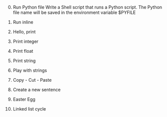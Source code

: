0. Run Python file
Write a Shell script that runs a Python script.
The Python file name will be saved in the environment variable $PYFILE

1. Run inline
2. Hello, print
3. Print integer
4. Print float
5. Print string
6. Play with strings
7. Copy - Cut - Paste
8. Create a new sentence
9. Easter Egg
10. Linked list cycle

